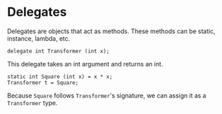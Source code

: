# Delegates
Delegates are objects that act as methods. These methods can be static, instance, lambda, etc.

```
delegate int Transformer (int x);
```
This delegate takes an int argument and returns an int.

```
static int Square (int x) = x * x;
Transformer t = Square;
```

Because `Square` follows `Transformer`'s signature, we can assign it as a `Transformer` type.
